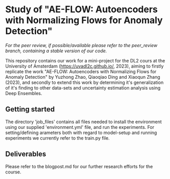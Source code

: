 # Study of "AE-FLOW: Autoencoders with Normalizing Flows for Anomaly Detection"

*For the peer review, if possible/available please refer to the peer_review branch, containing a stable version of our code.*

This repository contains our work for a mini-project for the DL2 cours at the University of Amsterdam (https://uvadl2c.github.io/, 2023), aiming to firstly replicate the work "AE-FLOW: Autoencoders with Normalizing Flows for Anomaly Detection" by 
Yuzhong Zhao, Qiaoqiao Ding and Xiaoqun Zhang (2023), and secondly to extend this work by determining it's generalization of it's finding to other data-sets and uncertainty estimation analysis using Deep Ensembles.

## Getting started
The directory 'job_files' contains all files needed to install the environment using our supplied 'environment.yml' file, and run the experiments. For setting/defining arameters both with regard to model-setup and running experiments we currently refer to the train.py file.

## Deliverables
Please refer to the blogpost.md for our further research efforts for the course.

